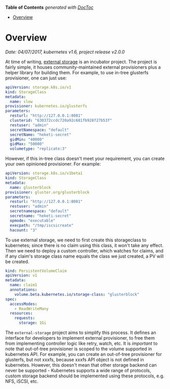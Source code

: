 <!-- START doctoc generated TOC please keep comment here to allow auto update -->
<!-- DON'T EDIT THIS SECTION, INSTEAD RE-RUN doctoc TO UPDATE -->
**Table of Contents**  *generated with [DocToc](https://github.com/thlorenz/doctoc)*

- [Overview](#overview)

<!-- END doctoc generated TOC please keep comment here to allow auto update -->

# Overview

*Date: 04/07/2017, kubernetes v1.6, project release v2.0.0*

At time of writing, [external storage](https://github.com/kubernetes-incubator/external-storage) is
an incubator project. The project is fairly simple, it houses community-maintained external provisioners
plus a helper library for building them. For example, to use in-tree glusterfs provisioner, one can
just use:

```yaml
apiVersion: storage.k8s.io/v1
kind: StorageClass
metadata:
  name: slow
provisioner: kubernetes.io/glusterfs
parameters:
  resturl: "http://127.0.0.1:8081"
  clusterid: "630372ccdc720a92c681fb928f27b53f"
  restuser: "admin"
  secretNamespace: "default"
  secretName: "heketi-secret"
  gidMin: "40000"
  gidMax: "50000"
  volumetype: "replicate:3"
```

However, if this in-tree class doesn't meet your requirement, you can create your own opinioned
provisioner. For example:

```yaml
apiVersion: storage.k8s.io/v1beta1
kind: StorageClass
metadata:
  name: glusterblock
provisioner: gluster.org/glusterblock
parameters:
  resturl: "http://127.0.0.1:8081"
  restuser: "admin"
  secretnamespace: "default"
  secretname: "heketi-secret"
  opmode: "executable"
  execpath: "/tmp/iscsicreate"
  hacount: "3"
```

To use external storage, we need to first create this storageclass to kubernetes; since there is no
claim using this class, it won't take any effect. Then we need to deploy a custom controller, which
watches for claims, and if any claim's storage class name equals the class we just created, a PV
will be created.

```yaml
kind: PersistentVolumeClaim
apiVersion: v1
metadata:
  name: claim1
  annotations:
    volume.beta.kubernetes.io/storage-class: "glusterblock"
spec:
  accessModes:
    - ReadWriteMany
  resources:
    requests:
      storage: 1Gi
```

The `external-storage` project aims to simplify this process. It defines an interface for developers
to implement external provisioner, to free them from implementing controller logic like retry, watch,
etc. It is *important* to note that out-of-tree provisioner is scoped to the volume supported in
kubernetes API. For example, you can create an out-of-tree provisioner for glusterfs, but not xxxfs,
because xxxfs API object is not defined in kubernetes. However, this doesn't mean that other storage
backend can never be supported - Kubernetes supports a wide range of protocols, custom storage backend
should be implemented using these protocols, e.g. NFS, iSCSI, etc.
